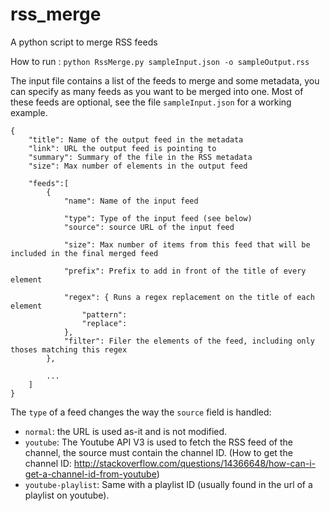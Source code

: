 rss_merge
=========

A python script to merge RSS feeds


How to run :
`python RssMerge.py sampleInput.json -o sampleOutput.rss`


The input file contains a list of the feeds to merge and some metadata, you can specify as many feeds as you want
to be merged into one. Most of these feeds are optional, see the file `sampleInput.json` for a working example.

	{
		"title": Name of the output feed in the metadata
		"link": URL the output feed is pointing to
		"summary": Summary of the file in the RSS metadata
		"size": Max number of elements in the output feed

		"feeds":[
			{
				"name": Name of the input feed

				"type": Type of the input feed (see below)
				"source": source URL of the input feed

				"size": Max number of items from this feed that will be included in the final merged feed
				
				"prefix": Prefix to add in front of the title of every element
				
				"regex": { Runs a regex replacement on the title of each element
					"pattern": 
					"replace": 
				},
				"filter": Filer the elements of the feed, including only thoses matching this regex
			},

			...
		]
	}
	
The `type` of a feed changes the way the `source` field is handled:

* `normal`: the URL is used as-it and is not modified.
* `youtube`: The Youtube API V3 is used to fetch the RSS feed of the channel, the source must contain the channel ID. 
(How to get the channel ID: http://stackoverflow.com/questions/14366648/how-can-i-get-a-channel-id-from-youtube)
* `youtube-playlist`: Same with a playlist ID (usually found in the url of a playlist on youtube).
